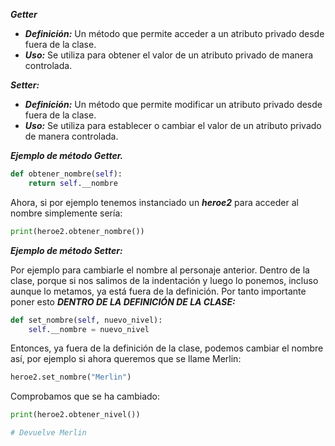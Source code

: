 ***Getter***

- ***Definición:*** Un método que permite acceder a un atributo privado desde fuera de la clase. 
- ***Uso:*** Se utiliza para obtener el valor de un atributo privado de manera controlada.

***Setter:***

- ***Definición:*** Un método que permite modificar un atributo privado desde fuera de la clase.
- ***Uso:*** Se utiliza para establecer o cambiar el valor de un atributo privado de manera controlada.

***Ejemplo de método Getter.***

```python
def obtener_nombre(self):  
    return self.__nombre
```

Ahora, si por ejemplo tenemos instanciado un  ***heroe2***  para acceder al nombre simplemente sería:

```python
print(heroe2.obtener_nombre())
```

***Ejemplo de método Setter:***

Por ejemplo para cambiarle el nombre al personaje anterior. Dentro de la clase, porque si nos salimos de la indentación y luego lo ponemos, incluso aunque lo metamos, ya está fuera de la definición. Por tanto importante poner esto ***DENTRO DE LA DEFINICIÓN DE LA CLASE:***

```python
def set_nombre(self, nuevo_nivel):  
    self.__nombre = nuevo_nivel
```

Entonces, ya fuera de la definición de la clase, podemos cambiar el nombre así, por ejemplo si ahora queremos que se llame Merlin:

```python
heroe2.set_nombre("Merlin")
```

Comprobamos que se ha cambiado:

```python
print(heroe2.obtener_nivel())

# Devuelve Merlin
```